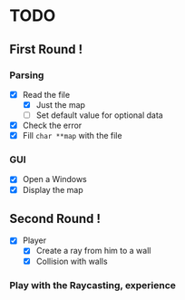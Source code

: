 # TODO

## First Round !

### Parsing

* [X] Read the file
  * [X] Just the map
  * [ ] Set default value for optional data
* [X] Check the error
* [X] Fill `char **map` with the file

### GUI

* [x] Open a Windows
* [x] Display the map

## Second Round !

* [x] Player
  * [x] Create a ray from him to a wall
  * [x] Collision with walls

### Play with the Raycasting, experience
